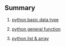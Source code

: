 ## Summary

1. [ python basic data type ](./day01-basic/readme.md)

2. [ python general function ](./day02-general-function/readme.md)
 
3. [ python list & array ](./day03-list/readme.md)